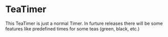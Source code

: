 # TeaTimer
This TeaTimer is just a normal Timer.
In furture releases there will be some features like predefined times for some teas (green, black, etc.)
